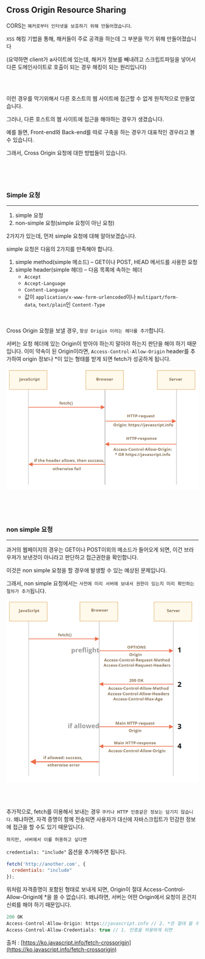 ## Cross Origin Resource Sharing

CORS는 `해커로부터 인터넷을 보호하기 위해 만들어졌습니다`.

`XSS` 해킹 기법을 통해, 해커들이 주로 공격을 하는데 그 부분을 막기 위해 만들어졌습니다

(요약하면 client가 a사이트에 있는데, 해커가 정보를 빼내려고 스크립트파일을 넣어서 다른 도메인사이트로 호출이 되는 경우 해킹이 되는 원리입니다)

<br><br>

이런 경우를 막기위해서 다른 호스트의 웹 사이트에 접근할 수 없게 원칙적으로 만들었습니다.

그러나, 다른 호스트의 웹 사이트에 접근을 해야하는 경우가 생겼습니다. 

예를 들면, Front-end와 Back-end를 따로 구축을 하는 경우가 대표적인 경우라고 볼 수 있습니다.

그래서, Cross Origin 요청에 대한 방법들이 있습니다.

<br><br><br>


### Simple 요청

---

1. simple 요청
2. non-simple 요청(simple 요청이 아닌 요청)

2가지가 있는데, 먼저 simple 요청에 대해 알아보겠습니다.

simple 요청은 다음의 2가지를 만족해야 합니다.

1. simple method(simple 메소드) – GET이나 POST, HEAD 메서드를 사용한 요청
2. simple header(simple 헤더) – 다음 목록에 속하는 헤더
    - `Accept`
    - `Accept-Language`
    - `Content-Language`
    - 값이 `application/x-www-form-urlencoded`이나 `multipart/form-data`, `text/plain`인 `Content-Type`

<br><br>
Cross Origin 요청을 보낼 경우, `항상 Origin 이라는 헤더를 추가`합니다.

서버는 요청 헤더에 있는 Origin이 받아야 하는지 말아야 하는지 판단을 해야 하기 때문입니다. 이미 약속이 된 Origin이라면, `Access-Control-Allow-Origin` header를 추가하여 origin 정보나 *이 있는 형태를 받게 되면 fetch가 성공하게 됩니다. 

![CORS_simple](../image/CORS_simple.png)

<br><br><br>

### non simple 요청

---

과거의 웹페이지의 경우는 GET이나 POST이외의 메소드가 들어오게 되면, 이건 브라우져가 보낸것이 아니라고 판단하고 접근권한을 확인합니다.

이것은 non simple 요청을 할 경우에 발생할 수 있는 예상된 문제입니다.

그래서, non simple 요청에서는 `사전에 미리 서버에 보내서 권한이 있는지 미리 확인하는 절차가 추가`됩니다.

![CORS_non_simple](../image/CORS_non_simple.png)

<br><br>

추가적으로, fetch를 이용해서 보내는 경우 `쿠키나 HTTP 인증같은 정보는 담기지 않습니다`. 왜냐하면, 자격 증명이 함께 전송되면 사용자가 대신에 자바스크립트가 민감한 정보에 접근을 할 수도 있기 때문입니다.

`하지만, 서버에서 이를 허용하고 싶다면` 

`credentials: "include"` 옵션을 추가해주면 됩니다.

```jsx
fetch('http://another.com', {
  credentials: "include"
});
```

위처럼 자격증명이 포함된 형태로 보내게 되면, Origin이 절대 Access-Control-Allow-Origin에 *을 쓸 수 없습니다. 왜냐하면, 서버는 어떤 Origin에서 요청이 온건지 신뢰를 해야 하기 때문입니다.

```jsx
200 OK
Access-Control-Allow-Origin: https://javascript.info // 2. *은 절대 쓸 수 없습니다.
Access-Control-Allow-Credentials: true // 1. 인증을 허용하게 되면
```

출처 : [https://ko.javascript.info/fetch-crossorigin](https://ko.javascript.info/fetch-crossorigin)